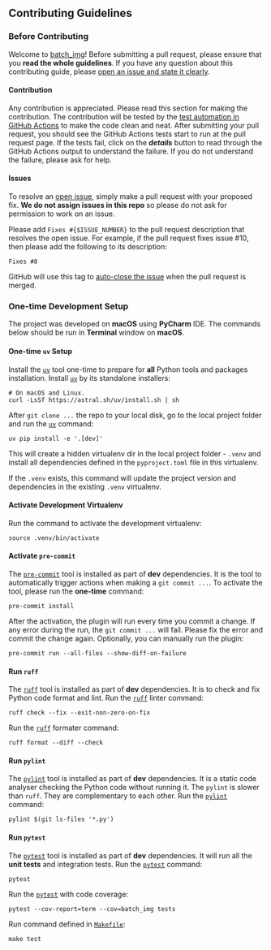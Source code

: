 ## Contributing Guidelines

### Before Contributing

Welcome to [batch_img](https://github.com/john-liu2/batch_img)! Before submitting a
pull request, please ensure that you __read the whole guidelines__. If you have any
question about this contributing guide, please [open an issue and state it
clearly](https://github.com/john-liu2/batch_img/issues/new).

#### Contribution

Any contribution is appreciated. Please read this section for making the contribution.
The contribution will be tested by the [test automation in GitHub
Actions](https://github.com/john-liu2/batch_img/actions) to make the code clean and
neat. After submitting your pull request, you should see the GitHub Actions tests
start to run at the pull request page. If the tests fail, click on the ___details___
button to read through the GitHub Actions output to understand the failure. If you do
not understand the failure, please ask for help.

#### Issues

To resolve an [open issue](https://github.com/john-liu2/batch_img/issues), simply make
a pull request with your proposed fix. __We do not assign issues in this repo__ so
please do not ask for permission to work on an issue.

Please add `Fixes #{$ISSUE_NUMBER}` to the pull request description that resolves
the open issue.
For example, if the pull request fixes issue #10, then please add the following to its
description:

```
Fixes #8
```

GitHub will use this tag to [auto-close the
issue](https://docs.github.com/en/issues/tracking-your-work-with-issues/linking-a-pull-request-to-an-issue)
when the pull request is merged.

### One-time Development Setup

The project was developed on **macOS** using **PyCharm** IDE. The commands below
should be run in **Terminal** window on **macOS**.

#### One-time `uv` Setup

Install the [`uv`](https://github.com/astral-sh/uv) tool one-time to prepare for
**all** Python tools and packages installation. Install
[`uv`](https://github.com/astral-sh/uv) by its standalone installers:

```
# On macOS and Linux.
curl -LsSf https://astral.sh/uv/install.sh | sh
```

After `git clone ...` the repo to your local disk, go to the local project folder
and run the [`uv`](https://github.com/astral-sh/uv) command:

```
uv pip install -e '.[dev]'
```

This will create a hidden virtualenv dir in the local project folder - `.venv` and
install all dependencies defined in the `pyproject.toml` file in this virtualenv.

If the `.venv` exists, this command will update the project version and dependencies
in the existing `.venv` virtualenv.

#### Activate Development Virtualenv

Run the command to activate the development virtualenv:

```
source .venv/bin/activate
```

#### Activate `pre-commit`

The [`pre-commit`](https://pre-commit.com/#installation) tool is installed as part
of **dev** dependencies. It is the tool to automatically trigger actions when making
a `git commit ...`. To activate the tool, please run the **one-time** command:

```
pre-commit install
```

After the activation, the plugin will run every time you commit a change. If any
error during the run, the `git commit ...` will fail. Please fix the error and
commit the change again. Optionally, you can manually run the plugin:

```
pre-commit run --all-files --show-diff-on-failure
```

#### Run `ruff`

The [`ruff`](https://github.com/astral-sh/ruff) tool is installed as part of
**dev** dependencies. It is to check and fix Python code format and lint.
Run the [`ruff`](https://github.com/astral-sh/ruff) linter command:

```
ruff check --fix --exit-non-zero-on-fix
```

Run the [`ruff`](https://github.com/astral-sh/ruff) formater command:

```
ruff format --diff --check
```

#### Run `pylint`

The [`pylint`](https://github.com/pylint-dev/pylint) tool is installed as part
of **dev** dependencies. It is a static code analyser checking the Python code
without running it. The `pylint` is slower than `ruff`. They are complementary
to each other.
Run the [`pylint`](https://github.com/pylint-dev/pylint) command:

```
pylint $(git ls-files '*.py')
```

#### Run `pytest`

The [`pytest`](https://github.com/pytest-dev/pytest) tool is installed as part of
**dev** dependencies. It will run all the **unit tests** and integration tests.
Run the [`pytest`](https://github.com/pytest-dev/pytest) command:

```
pytest
```

Run the [`pytest`](https://github.com/pytest-dev/pytest) with code coverage:

```
pytest --cov-report=term --cov=batch_img tests
```

Run command defined in [`Makefile`](https://github.com/john-liu2/batch_img/blob/main/Makefile):

```
make test
```
